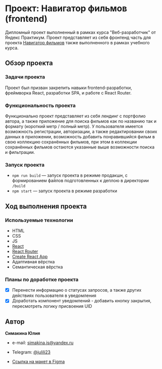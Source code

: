 # Проект: Навигатор фильмов (frontend)

Дипломный проект выполненный в рамках курса "Веб-разработчик" от Яндекс Практикум. Проект представляет из себя фронтенд часть для проекта [Навигатор фильмов](https://api.movie.julias.nomoredomainsrocks.ru/##) также выполненного в рамках учебного курса.

## Обзор проекта

### Задачи проекта

Проект был призван закрепить навыки frontend-разработки, фреймворка React, разработки SPA, и работе с React Router.

### Функциональность проекта

Функционально проект представляет из себя лендинг с портфолио автора, а также приложение для поиска фильмов как по названию так и формату (короткий метр / полный метр). У пользователя имеется возможность регистрации, авторизации, а также редактировании своих данных в приложении, возможность добавить понравившийся фильм в свою коллекцию сохранённых фильмов, при этом в коллекции сохранённых фильмов остаются указанные выше возможности поиска и фильтрации.

### Запуск проекта

- `npm run build` — запуск проекта в режиме продакшн, с формированием файлов подготовленных к деплою в директории `/build`
- `npm start` — запуск проекта в режиме разработки

## Ход выполнения проекта

### Используемые технологии

- HTML
- CSS
- JS
- [React](https://react.dev/)
- [React Router](https://reactrouter.com/en/main)
- [Create React App](https://create-react-app.dev/)
- Адаптивная вёрстка
- Семантическая вёрстка

### Планы по доработке проекта

- [x] Перенести информацию о статусах запросов, а также других действиях пользователя в уведомления
- [x] Доработать компонент уведомлений - добавить кнопку закрытия, пересмотреть логику присвоения UID

## Автор

**Симакина Юлия**

- e-mail: [simakina.js@yandex.ru](mailto:simakina.js@yandex.ru)
- Telegram: [@julili23](https://t.me/julili23)

- [Ссылка на макет в Figma](https://www.figma.com/file/6FMWkB94wE7KTkcCgUXtnC/Дипломный-проект?type=design&node-id=1-2798&mode=design&t=TTYgHyiWVcZhZAcv-0)

